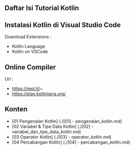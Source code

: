 ## Daftar Isi Tutorial Kotlin

## Instalasi Kotlin di Visual Studio Code

Download Extensions     :   
- Kotlin Language 
- Kotlin on VSCode

## Online Compiler

Url : 
- https://repl.it/~
- https://play.kotlinlang.org/ 


## Konten

- [01 Pengenalan Kotlin]            (./[01] - pengenalan_kotlin.md)
- [02 Variabel & Tipe Data Kotlin]  (./[02] - variabel_dan_tipe_data_kotlin.md)
- [03 Operator Kotlin]              (./[03] - operator_kotlin.md)
- [04 Percabangan Kotlin]           (./[04] - percabangan_kotlin.md)

